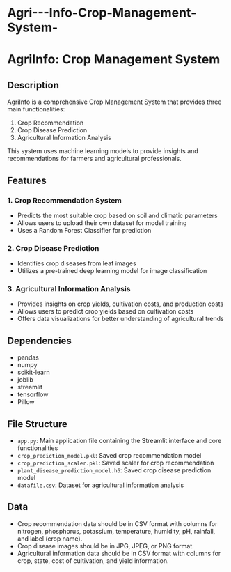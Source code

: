 # Agri---Info-Crop-Management-System-
# AgriInfo: Crop Management System

## Description

AgriInfo is a comprehensive Crop Management System that provides three main functionalities:
1. Crop Recommendation
2. Crop Disease Prediction
3. Agricultural Information Analysis

This system uses machine learning models to provide insights and recommendations for farmers and agricultural professionals.

## Features

### 1. Crop Recommendation System
- Predicts the most suitable crop based on soil and climatic parameters
- Allows users to upload their own dataset for model training
- Uses a Random Forest Classifier for prediction

### 2. Crop Disease Prediction
- Identifies crop diseases from leaf images
- Utilizes a pre-trained deep learning model for image classification

### 3. Agricultural Information Analysis
- Provides insights on crop yields, cultivation costs, and production costs
- Allows users to predict crop yields based on cultivation costs
- Offers data visualizations for better understanding of agricultural trends

## Dependencies

- pandas
- numpy
- scikit-learn
- joblib
- streamlit
- tensorflow
- Pillow

## File Structure

- `app.py`: Main application file containing the Streamlit interface and core functionalities
- `crop_prediction_model.pkl`: Saved crop recommendation model
- `crop_prediction_scaler.pkl`: Saved scaler for crop recommendation
- `plant_disease_prediction_model.h5`: Saved crop disease prediction model
- `datafile.csv`: Dataset for agricultural information analysis

## Data

- Crop recommendation data should be in CSV format with columns for nitrogen, phosphorus, potassium, temperature, humidity, pH, rainfall, and label (crop name).
- Crop disease images should be in JPG, JPEG, or PNG format.
- Agricultural information data should be in CSV format with columns for crop, state, cost of cultivation, and yield information.
